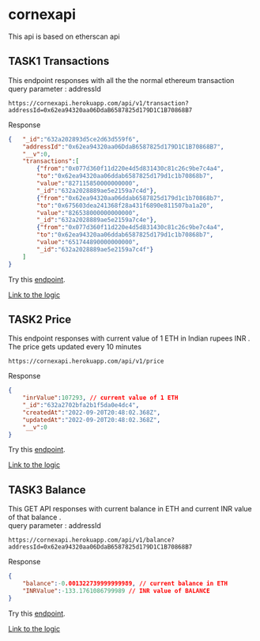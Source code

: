 # cornexapi
This api is based on etherscan api
## TASK1 Transactions
This endpoint responses with all the the normal ethereum transaction \
query parameter : addressId
```
https://cornexapi.herokuapp.com/api/v1/transaction?addressId=0x62ea94320aa06DdaB6587825d179D1C1B70868B7
```
Response
```json
{	"_id":"632a202893d5ce2d63d559f6",
	"addressId":"0x62ea94320aa06DdaB6587825d179D1C1B70868B7",
	"__v":0,
	"transactions":[
		{"from":"0x077d360f11d220e4d5d831430c81c26c9be7c4a4",
		"to":"0x62ea94320aa06ddab6587825d179d1c1b70868b7",
		"value":"827115850000000000",
		"_id":"632a2028889ae5e2159a7c4d"},
		{"from":"0x62ea94320aa06ddab6587825d179d1c1b70868b7",
		"to":"0x675603dea241368f28a431f6890e811507ba1a20",
		"value":"826538000000000000",
		"_id":"632a2028889ae5e2159a7c4e"},
		{"from":"0x077d360f11d220e4d5d831430c81c26c9be7c4a4",
		"to":"0x62ea94320aa06ddab6587825d179d1c1b70868b7",
		"value":"651744890000000000",
		"_id":"632a2028889ae5e2159a7c4f"}
	]
}
```
Try this [endpoint](https://cornexapi.herokuapp.com/api/v1/transaction?addressId=0x62ea94320aa06DdaB6587825d179D1C1B70868B7).

[Link to the logic](https://github.com/guddu75/cornexapi/blob/master/controllers/transaction.js)

## TASK2 Price
This endpoint responses with current value of 1 ETH in Indian rupees INR . \
The price gets updated every 10 minutes
```
https://cornexapi.herokuapp.com/api/v1/price 
```
Response
```json
{	
	"inrValue":107293, // current value of 1 ETH
	"_id":"632a2702bfa2b1f5da0e4dc4",
	"createdAt":"2022-09-20T20:48:02.368Z",
	"updatedAt":"2022-09-20T20:48:02.368Z",
	"__v":0
}
```
Try this [endpoint](https://cornexapi.herokuapp.com/api/v1/price ).

[Link to the logic](https://github.com/guddu75/cornexapi/blob/master/utils/liveexchangeRate.js)

## TASK3 Balance
This GET API responses with current balance in ETH and current INR value of that balance . \
query parameter : addressId

```
https://cornexapi.herokuapp.com/api/v1/balance?addressId=0x62ea94320aa06DdaB6587825d179D1C1B70868B7 
```
Response
```json
{	
	"balance":-0.001322739999999989, // current balance in ETH
	"INRValue":-133.1761086799989 // INR value of BALANCE
}
```
Try this [endpoint](https://cornexapi.herokuapp.com/api/v1/balance?addressId=0x62ea94320aa06DdaB6587825d179D1C1B70868B7).

[Link to the logic](https://github.com/guddu75/cornexapi/blob/master/controllers/balance.js)


